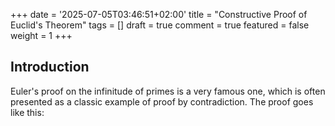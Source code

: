 +++
date = '2025-07-05T03:46:51+02:00'
title = "Constructive Proof of Euclid's Theorem"
tags = []
draft = true
comment = true
featured = false
weight = 1
+++

## Introduction

Euler's proof on the infinitude of primes is a very famous one, which is often presented as a classic example of proof by contradiction. The proof goes like this:

<!-- https://www.researchgate.net/publication/226338654_Prime_Simplicity -->
<!-- https://fermatslibrary.com/s/a-new-proof-of-euclids-theorem -->
<!-- https://math.stackexchange.com/questions/30127/is-there-an-intuitionist-i-e-constructive-proof-of-the-infinitude-of-primes -->

<!-- TODO: Lean proof -->